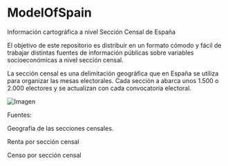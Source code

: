 # ModelOfSpain
Información cartográfica a nivel Sección Censal de España

El objetivo de este repositorio es distribuir en un formato cómodo y fácil de trabajar distintas fuentes de información públicas sobre variables socioeconómicas a nivel sección censal.

La sección censal es una delimitación geográfica que en España se utiliza para organizar las mesas electorales. Cada sección a abarca unos 1.500 o 2.000 electores y se actualizan con cada convocatoria electoral.

![Imagen](https://raw.githubusercontent.com/Nordlingen21/ModelOfSpain/Assets/Ejemplo.PNG)



Fuentes:

Geografía de las secciones censales.

Renta por sección censal

Censo por sección censal
